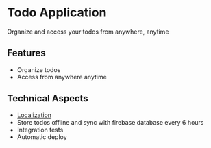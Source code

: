 # Todo Application

Organize and access your todos from anywhere, anytime

## Features
- Organize todos
- Access from anywhere anytime

## Technical Aspects
- [Localization](https://docs.flutter.dev/ui/accessibility-and-internationalization/internationalization)
- Store todos offline and sync with firebase database every 6 hours
- Integration tests 
- Automatic deploy

